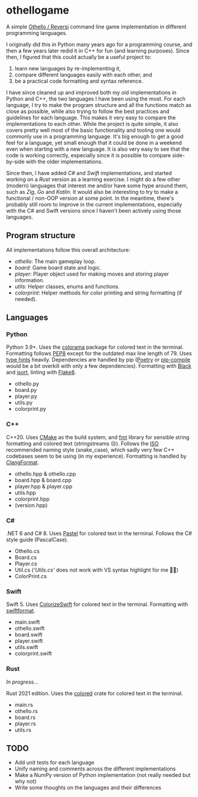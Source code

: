 # othellogame

A simple [Othello / Reversi](https://en.wikipedia.org/wiki/Reversi) command line game implementation in different programming languages.

I originally did this in Python many years ago for a programming course,
and then a few years later redid it in C++ for fun (and learning purposes).
Since then, I figured that this could actually be a useful project to:

1. learn new languages by re-implementing it,
2. compare different languages easily with each other, and
3. be a practical code formatting and syntax reference.

I have since cleaned up and improved both my old implementations in Python and C++,
the two languages I have been using the most.
For each language, I try to make the program structure and all the functions match as close as possible,
while also trying to follow the best practices and guidelines for each language.
This makes it very easy to compare the implementations to each other.
While the project is quite simple,
it also covers pretty well most of the basic functionality and tooling one would commonly use in a programming language.
It's big enough to get a good feel for a language,
yet small enough that it could be done in a weekend even when starting with a new language.
It is also very easy to see that the code is working correctly,
especially since it is possible to compare side-by-side with the older implementations.

Since then, I have added *C#* and *Swift* implementations, and started working on a *Rust* version as a learning exercise.
I might do a few other (modern) languages that interest me and/or have some hype around them, such as *Zig*, *Go* and *Kotlin*.
It would also be interesting to try to make a functional / non-OOP version at some point.
In the meantime, there's probably still room to improve in the current implementations,
especially with the C# and Swift versions since I haven't been actively using those languages.

## Program structure

All implementations follow this overall architecture:

* *othello*: The main gameplay loop.
* *board*: Game board state and logic.
* *player*: Player object used for making moves and storing player information.
* *utils*: Helper classes, enums and functions.
* *colorprint*: Helper methods for color printing and string formatting (if needed).

## Languages

### Python

Python 3.9+. Uses the [colorama](https://pypi.org/project/colorama/) package for colored text in the terminal.
Formatting follows [PEP8](https://www.python.org/dev/peps/pep-0008/) except for the outdated max line length of 79.
Uses [type hints](https://docs.python.org/3/library/typing.html#module-typing) heavily.
Dependencies are handled by pip
([Poetry](https://github.com/python-poetry/poetry) or
[pip-compile](https://github.com/jazzband/pip-tools) would be a bit overkill with only a few dependencies).
Formatting with [Black](https://github.com/psf/black) and [isort](https://github.com/PyCQA/isort),
linting with [Flake8](https://github.com/PyCQA/flake8).

* othello.py
* board.py
* player.py
* utils.py
* colorprint.py

### C++

C++20. Uses [CMake](https://cmake.org/) as the build system,
and [fmt](https://github.com/fmtlib/fmt) library for sensible string formatting and colored text (stringstreams :unamused:).
Follows the [ISO](http://isocpp.github.io/CppCoreGuidelines/CppCoreGuidelines#S-naming) recommended naming style (snake_case),
which sadly very few C++ codebases seem to be using (in my experience).
Formatting is handled by [ClangFormat](https://clang.llvm.org/docs/ClangFormat.html).

* othello.hpp & othello.cpp
* board.hpp & board.cpp
* player.hpp & player.cpp
* utils.hpp
* colorprint.hpp
* (version.hpp)

### C#

.NET 6 and C# 8. Uses [Pastel](https://github.com/silkfire/Pastel) for colored text in the terminal.
Follows the C# style guide (PascalCase).

* Othello.cs
* Board.cs
* Player.cs
* Util.cs (*'Utils.cs'* does not work with VS syntax highlight for me :man_shrugging:)
* ColorPrint.cs

### Swift

Swift 5. Uses [ColorizeSwift](https://github.com/mtynior/ColorizeSwift) for colored text in the terminal.
Formatting with [swiftformat](https://github.com/nicklockwood/SwiftFormat).

* main.swift
* othello.swift
* board.swift
* player.swift
* utils.swift
* colorprint.swift

### Rust

*In progress...*

Rust 2021 edition. Uses the [colored](https://crates.io/crates/colored) crate for colored text in the terminal.

* main.rs
* othello.rs
* board.rs
* player.rs
* utils.rs

## TODO

* Add unit tests for each language
* Unify naming and comments across the different implementations
* Make a NumPy version of Python implementation (not really needed but why not)
* Write some thoughts on the languages and their differences
